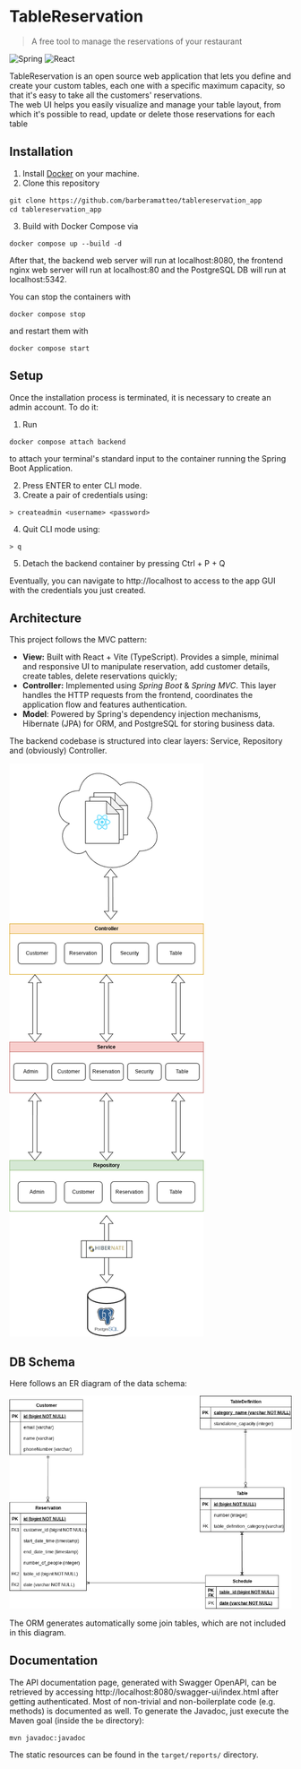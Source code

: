 
# TableReservation
> A free tool to manage the reservations of your restaurant

![Spring](https://img.shields.io/badge/spring-%236DB33F.svg?style=for-the-badge&logo=spring&logoColor=white)
![React](https://img.shields.io/badge/react-%2320232a.svg?style=for-the-badge&logo=react&logoColor=%2361DAFB)

TableReservation is an open source web application that lets you define and create your custom tables, each one with a specific maximum capacity, so that it's easy to take all the customers' reservations.
<br>
The web UI helps you easily visualize and manage your table layout, from which it's possible to read, update or delete those reservations for each table

## Installation

1) Install [Docker](https://www.docker.com/) on your machine.
2) Clone this repository
```
git clone https://github.com/barberamatteo/tablereservation_app
cd tablereservation_app
```
3) Build with Docker Compose via
```
docker compose up --build -d
```


After that, the backend web server will run at localhost:8080, the frontend nginx web server will run at localhost:80 and the PostgreSQL DB will run at localhost:5342.

You can stop the containers with
```
docker compose stop
```
and restart them with
```
docker compose start
```

## Setup

Once the installation process is terminated, it is necessary to create an admin account.
To do it:
1) Run
```
docker compose attach backend
```
to attach your terminal's standard input to the container running the Spring Boot Application.

2) Press ENTER to enter CLI mode.
3) Create a pair of credentials using:
```
> createadmin <username> <password>
```
4) Quit CLI mode using:
```
> q
```

5) Detach the backend container by pressing Ctrl + P + Q

Eventually, you can navigate to http://localhost to access to the app GUI with the credentials you just created.
## Architecture

This project follows the MVC pattern:

- **View:** Built with React + Vite (TypeScript). Provides a simple, minimal and responsive UI to manipulate reservation, add customer details, create tables, delete reservations quickly;
- **Controller:** Implemented using *Spring Boot* & *Spring MVC*. This layer handles the HTTP requests from the frontend, coordinates the application flow and features authentication.
- **Model**: Powered by Spring's dependency injection mechanisms, Hibernate (JPA) for ORM, and PostgreSQL for storing business data.

The backend codebase is structured into clear layers: Service, Repository and (obviously) Controller.

![Architecture](assets/tablereservation_arch.png)

## DB Schema

Here follows an ER diagram of the data schema:

![ER Diagram](assets/tablereservation_er.png)

The ORM generates automatically some join tables, which are not included in this diagram.

## Documentation

The API documentation page, generated with Swagger OpenAPI, can be retrieved by accessing http://localhost:8080/swagger-ui/index.html after getting authenticated.
Most of non-trivial and non-boilerplate code (e.g. methods) is documented as well.
To generate the Javadoc, just execute the Maven goal (inside the ```be``` directory):
 ```
 mvn javadoc:javadoc
 ```
The static resources can be found in the ```target/reports/``` directory.
